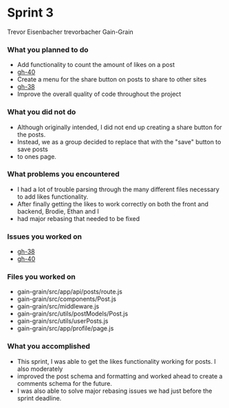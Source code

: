 # Sprint 3

Trevor Eisenbacher
trevorbacher
Gain-Grain

### What you planned to do
* Add functionality to count the amount of likes on a post
* [gh-40](https://github.com/utk-cs340-fall24/Gain-Grain/issues/40)
* Create a menu for the share button on posts to share to other sites 
* [gh-38](https://github.com/utk-cs340-fall24/Gain-Grain/issues/38)
* Improve the overall quality of code throughout the project

### What you did not do
* Although originally intended, I did not end up creating a share button for the posts.
* Instead, we as a group decided to replace that with the "save" button to save posts
* to ones page.

### What problems you encountered
* I had a lot of trouble parsing through the many different files necessary to add likes functionality. 
* After finally getting the likes to work correctly on both the front and backend, Brodie, Ethan and I
* had major rebasing that needed to be fixed

### Issues you worked on
* [gh-38](https://github.com/utk-cs340-fall24/Gain-Grain/issues/38)
* [gh-40](https://github.com/utk-cs340-fall24/Gain-Grain/issues/40)

### Files you worked on
* gain-grain/src/app/api/posts/route.js
* gain-grain/src/components/Post.js
* gain-grain/src/middleware.js
* gain-grain/src/utils/postModels/Post.js
* gain-grain/src/utils/userPosts.js
* gain-grain/src/app/profile/page.js


### What you accomplished
* This sprint, I was able to get the likes functionality working for posts. I also moderately
* improved the post schema and formatting and worked ahead to create a comments schema for the future.
* I was also able to solve major rebasing issues we had just before the sprint deadline.